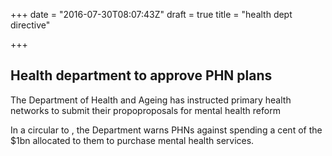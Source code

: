 +++
date = "2016-07-30T08:07:43Z"
draft = true
title = "health dept directive"

+++
## Health department to approve PHN plans ##

The Department of Health and Ageing has instructed primary health networks to submit their propoproposals for mental health reform 

In a circular to , the Department warns PHNs against spending a cent of the $1bn allocated to them to purchase mental health services.

